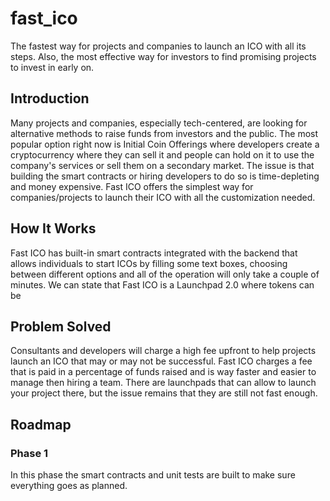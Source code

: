# fast_ico
The fastest way for projects and companies to launch an ICO with all its steps. Also, the most effective way for investors to find promising projects to invest in early on. 

## Introduction
Many projects and companies, especially tech-centered, are looking for alternative methods to raise funds from investors and the public. The most popular option right now is Initial Coin Offerings where developers create a cryptocurrency where they can sell it 
and people can hold on it to use the company's services or sell them on a secondary market. The issue is that building the smart contracts or hiring developers to do so is time-depleting and money expensive.
Fast ICO offers the simplest way for companies/projects to launch their ICO with all the customization needed. 


## How It Works
Fast ICO has built-in smart contracts integrated with the backend that allows individuals to start ICOs by filling some text boxes, choosing between different options and all of the operation will only take a couple of minutes. We can state that Fast ICO is a Launchpad 2.0 where tokens can be 

## Problem Solved
Consultants and developers will charge a high fee upfront to help projects launch an ICO that may or may not be successful. Fast ICO charges a fee that is paid in a percentage of funds raised and is way faster and easier to manage then hiring a team. There are launchpads that can allow to launch your project there, but the issue remains that they are still not fast enough. 

## Roadmap 
### Phase 1
In this phase the smart contracts and unit tests are built to make sure everything goes as planned. 
